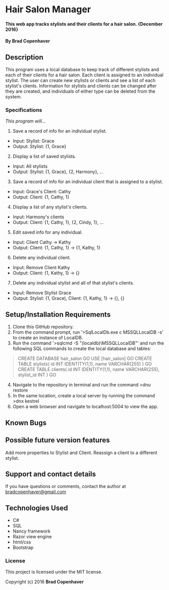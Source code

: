 # Hair Salon Manager

#### This web app tracks stylists and their clients for a hair salon. {December 2016}

#### By **Brad Copenhaver**

## Description
This program uses a local database to keep track of different stylists and each of their clients for a hair salon. Each client is assigned to an individual stylist. The user can create new stylists or clients and see a list of each stylist's clients. Information for stylists and clients can be changed after they are created, and individuals of either type can be deleted from the system.

### Specifications
_This program will..._

1. Save a record of info for an individual stylist.
 * Input: Stylist: Grace
 * Output: Stylist: {1, Grace}
2. Display a list of saved stylists.
 * Input: All stylists
 * Output: Stylist: {1, Grace}, {2, Harmony}, ...
3. Save a record of info for an individual client that is assigned to a stylist.
 * Input: Grace's Client: Cathy
 * Output: Client: {1, Cathy, 1}
4. Display a list of any stylist's clients.
 * Input: Harmony's clients
 * Output: Client: {1, Cathy, 1}, {2, Cindy, 1}, ...
5. Edit saved info for any individual.
 * Input: Client Cathy -> Kathy
 * Output: Client: {1, Cathy, 1} -> {1, Kathy, 1}
6. Delete any individual client.
 * Input: Remove Client Kathy
 * Output: Client: {1, Kathy, 1} -> {}
7. Delete any individual stylist and all of that stylist's clients.
 * Input: Remove Stylist Grace
 * Output: Stylist: {1, Grace), Client: {1, Kathy, 1} -> {}, {}

## Setup/Installation Requirements

1. Clone this GitHub repository.
2. From the command prompt, run '>SqlLocalDb.exe c MSSQLLocalDB -s' to create an instance of LocalDB.
3. Run the command '>sqlcmd -S "(localdb)\\MSSQLLocalDB"' and run the following SQL commands to create the local database and tables:

>CREATE DATABASE hair_salon
GO
USE [hair_salon]
GO
CREATE TABLE stylists(
	id INT IDENTITY(1,1),
	name VARCHAR(255)
)
GO
CREATE TABLE clients(
	id INT IDENTITY(1,1),
	name VARCHAR(255),
	stylist_id INT
)
GO

4. Navigate to the repository in terminal and run the command >dnu restore
5. In the same location, create a local server by running the command >dnx kestrel
6. Open a web browser and navigate to localhost:5004 to view the app.

## Known Bugs



## Possible future version features

Add more properties to Stylist and Client. 
Reassign a client to a different stylist.

## Support and contact details

If you have questions or comments, contact the author at bradcopenhaver@gmail.com

## Technologies Used

* C#
* SQL
* Nancy framework
* Razor view engine
* html/css
* Bootstrap

### License

This project is licensed under the MIT license.

Copyright (c) 2016 **Brad Copenhaver**
